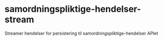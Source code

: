 # samordningspliktige-hendelser-stream
Streamer hendelser for persistering til samordningspliktige-hendelser APIet
